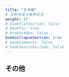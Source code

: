 ```yaml
---
title: "その他"
# 注釈作成の進捗状況
weight: 47
# bookFlatSection: false
# bookToc: true
# bookHidden: false
bookCollapseSection: true
# bookComments: false
# bookSearchExclude: false
---
```

## その他